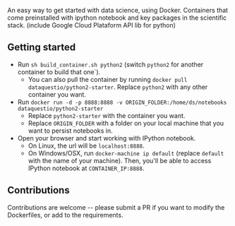 An easy way to get started with data science, using Docker.  Containers that come preinstalled with ipython notebook and key packages in the scientific stack. (include Google Cloud Plataform API lib for python)

## Getting started

* Run `sh build_container.sh python2` (switch `python2` for another container to build that one`).
    * You can also pull the container by running `docker pull dataquestio/python2-starter`.  Replace `python2` with any other container you want.
* Run `docker run -d -p 8888:8888 -v ORIGIN_FOLDER:/home/ds/notebooks dataquestio/python2-starter`
    * Replace `python2-starter` with the container you want.
    * Replace `ORIGIN_FOLDER` with a folder on your local machine that you want to persist notebooks in.
* Open your browser and start working with IPython notebook.
    * On Linux, the url will be `localhost:8888`.
    * On Windows/OSX, run `docker-machine ip default` (replace `default` with the name of your machine).  Then, you'll be able to access IPython notebook at `CONTAINER_IP:8888`.
    
## Contributions

Contributions are welcome -- please submit a PR if you want to modify the Dockerfiles, or add to the requirements.
